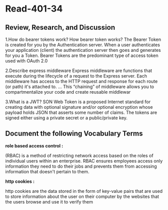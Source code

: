 # Read-401-34

## Review, Research, and Discussion


1.How do bearer tokens work?
How bearer token works? The Bearer Token is created for you by the Authentication server. When a user authenticates your application (client) the authentication server then goes and generates for you a Token. Bearer Tokens are the predominant type of access token used with OAuth 2.0

2.Describe express middleware
Express middleware are functions that execute during the lifecycle of a request to the Express server. Each middleware has access to the HTTP request and response for each route (or path) it's attached to. ... This “chaining” of middleware allows you to compartmentalize your code and create reusable middlewar

3.What is a JWT?
SON Web Token is a proposed Internet standard for creating data with optional signature and/or optional encryption whose payload holds JSON that asserts some number of claims. The tokens are signed either using a private secret or a public/private key.

## Document the following Vocabulary Terms

**role based access control :**

(RBAC) is a method of restricting network access based on the roles of individual users within an enterprise. RBAC ensures employees access only information they need to do their jobs and prevents them from accessing information that doesn't pertain to them.

**http cookies :**

http cookies are the data stored in the form of key-value pairs that are used to store information about the user on their computer by the websites that the users browse and use it to verify them